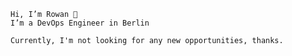 ```
Hi, I’m Rowan 👋
I’m a DevOps Engineer in Berlin

Currently, I'm not looking for any new opportunities, thanks.
```


<!---
RowanDudas96/RowanDudas96 is a ✨ special ✨ repository because its `README.md` (this file) appears on your GitHub profile.
You can click the Preview link to take a look at your changes.
--->
